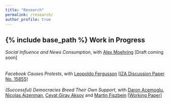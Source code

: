 ```yaml
---
title: "Research"
permalink: /research/
author_profile: true
---
```

{% include base_path %}
**Work in Progress**
------

*Social Influence and News Consumption*, with [Alex Moehring](https://sites.google.com/view/alexmoehring) [Draft coming soon]   
<br>
<br>
*Facebook Causes Protests*, with [Leopoldo Fergusson](https://www.leopoldofergusson.com/) \[[IZA Discussion Paper No. 15855](../files/FergussonMolina2019WP.pdf)\] 
<br>
<br>
*(Successful) Democracies Breed Their Own Support*, with [Daron Acemoglu](https://economics.mit.edu/people/faculty/daron-acemoglu), [Nicolas Ajzenman](https://www.ajzenman.com/), [Cevat Giray Aksoy](https://cevatgirayaksoy.com/) and [Martin Fiszbein](https://sites.google.com/site/martinfiszbein/)  \[[Working Paper](../files/AcemogluAjzenmanAksoyFiszbeinMolina2021.pdf)\]
<br>
<br>

 